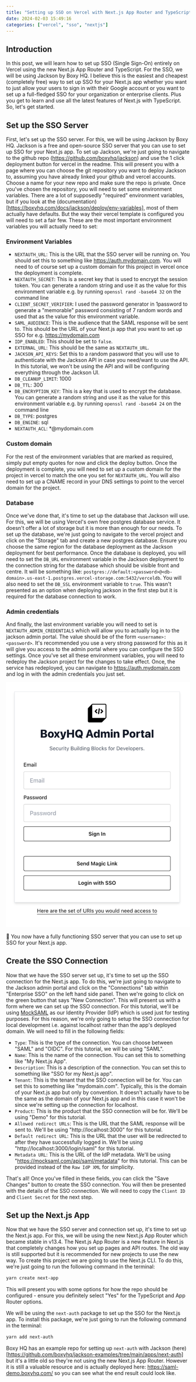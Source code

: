```yaml
---
title: "Setting up SSO on Vercel with Next.js App Router and TypeScript"
date: 2024-02-03 15:49:16
categories: ["vercel", "sso", "nextjs"]
---
```


## Introduction

In this post, we will learn how to set up SSO (Single Sign-On) entirely on Vercel using the new Next.js App Router and TypeScript. For the SSO, we will be using Jackson by Boxy HQ. I believe this is the easiest and cheapest (completely free) way to set up SSO for your Next.js app whether you want to just allow your users to sign in with their Google account or you want to set up a full-fledged SSO for your organization or enterprise clients. Plus you get to learn and use all the latest features of Next.js with TypeScript. So, let's get started.

## Set up the SSO Server

First, let's set up the SSO server. For this, we will be using Jackson by Boxy HQ. Jackson is a free and open-source SSO server that you can use to set up SSO for your Next.js app. To set up Jackson, we're just going to navigate to the github repo (https://github.com/boxyhq/jackson) and use the 1 click deployment button for vercel in the readme. This will present you with a page where you can choose the git repository you want to deploy Jackson to, assuming you have already linked your github and vercel accounts. Choose a name for your new repo and make sure the repo is private. Once you've chosen the repository, you will need to set some environment variables. There are a lot of supposedly "required" environment variables, but if you look at the (documentation)[https://boxyhq.com/docs/jackson/deploy/env-variables], most of them actually have defaults. But the way their vercel template is configured you will need to set a fair few. These are the most important environment variables you will actually need to set:

### Environment Variables

- `NEXTAUTH_URL`: This is the URL that the SSO server will be running on. You should set this to something like https://auth.mydomain.com. You will need to of course set up a custom domain for this project in vercel once the deployment is complete.
- `NEXTAUTH_SECRET`: This is a secret key that is used to encrypt the session token. You can generate a random string and use it as the value for this environment variable e.g. by running `openssl rand -base64 32` on the command line
- `CLIENT_SECRET_VERIFIER`: I used the password generator in 1password to generate a "memorable" password consisting of 7 random words and used that as the value for this environment variable.
- `SAML_AUDIENCE`: This is the audience that the SAML response will be sent to. This should be the URL of your Next.js app that you want to set up SSO for e.g. https://mydomain.com
- `IDP_ENABLED`: This should be set to `false`.
- `EXTERNAL_URL`: This should be the same as `NEXTAUTH_URL`.
- `JACKSON_API_KEYS`: Set this to a random password that you will use to authenticate with the Jackson API in case you need/want to use the API. In this tutorial, we won't be using the API and will be configuring everything through the Jackson UI.
- `DB_CLEANUP_LIMIT`: 1000
- `DB_TTL`: 300
- `DB_ENCRYPTION_KEY`: This is a key that is used to encrypt the database. You can generate a random string and use it as the value for this environment variable e.g. by running `openssl rand -base64 24` on the command line
- `DB_TYPE`: postgres
- `DB_ENGINE`: sql
- `NEXTAUTH_ACL`: \*@mydomain.com

### Custom domain

For the rest of the environment variables that are marked as required, simply put empty quotes for now and click the deploy button. Once the deployment is complete, you will need to set up a custom domain for the project in vercel to match the one you set for `NEXTAUTH_URL`. You will also need to set up a CNAME record in your DNS settings to point to the vercel domain for the project.

### Database

Once we've done that, it's time to set up the database that Jackson will use. For this, we will be using Vercel's own free postgres database service. It doesn't offer a lot of storage but it is more than enough for our needs. To set up the database, we're just going to navigate to the vercel project and click on the "Storage" tab and create a new postgres database. Ensure you choose the same region for the database deployment as the Jackson deployment for best performance. Once the database is deployed, you will need to set the `DB_URL` environment variable in the Jackson deployment to the connection string for the database which should be visible front and centre. It will be something like: `postgres://default:<password>@<db-domain>.us-east-1.postgres.vercel-storage.com:5432/verceldb`. You will also need to set the `DB_SSL` environment variable to `true`. This wasn't presented as an option when deploying jackson in the first step but it is required for the database connection to work.

### Admin credentials

And finally, the last environment variable you will need to set is `NEXTAUTH_ADMIN_CREDENTIALS` which will allow you to actually log in to the jackson admin portal. The value should be of the form `<username>:<password>`. It's recommended you use a very strong password for this as it will give you access to the admin portal where you can configure the SSO settings. Once you've set all these environment variables, you will need to redeploy the Jackson project for the changes to take effect. Once, the service has redeployed, you can navigate to https://auth.mydomain.com and log in with the admin credentials you just set.

<img class="login_page" src="/assets/images/boxyhq-login.png">

:tada: You now have a fully functioning SSO server that you can use to set up SSO for your Next.js app.

## Create the SSO Connection

Now that we have the SSO server set up, it's time to set up the SSO connection for the Next.js app. To do this, we're just going to navigate to the Jackson admin portal and click on the "Connections" tab within "Enterprise SSO" on the left hand side panel. Then we're going to click on the green button that says "New Connection". This will present us with a form where we can set up the SSO connection. For this tutorial, we'll be using [MockSAML](https://mocksaml.com) as our Identity Provider (IdP) which is used just for testing purposes. For this reason, we're only going to setup the SSO connection for local development i.e. against localhost rather than the app's deployed domain. We will need to fill in the following fields:

- `Type`: This is the type of the connection. You can choose between "SAML" and "OIDC". For this tutorial, we will be using "SAML".
- `Name`: This is the name of the connection. You can set this to something like "My Next.js App".
- `Description`: This is a description of the connection. You can set this to something like "SSO for my Next.js app".
- `Tenant`: This is the tenant that the SSO connection will be for. You can set this to something like "mydomain.com". Typically, this is the domain of your Next.js app but only by convention. It doesn't actually have to be the same as the domain of your Next.js app and in this case it won't be since we're setting up the connection for localhost.
- `Product`: This is the product that the SSO connection will be for. We'll be using "Demo" for this tutorial.
- `Allowed redirect URLs`: This is the URL that the SAML response will be sent to. We'll be using "http://localhost:3000" for this tutorial.
- `Default redirect URL`: This is the URL that the user will be redirected to after they have successfully logged in. We'll be using "http://localhost:3000/login/saml" for this tutorial.
- `Metadata URL`: This is the URL of the IdP metadata. We'll be using "https://mocksaml.com/api/saml/metadata" for this tutorial. This can be provided instead of the `Raw IdP XML` for simplicity.

That's all! Once you've filled in these fields, you can click the "Save Changes" button to create the SSO connection. You will then be presented with the details of the SSO connection. We will need to copy the `Client ID` and `Client Secret` for the next step.

## Set up the Next.js App

Now that we have the SSO server and connection set up, it's time to set up the Next.js app. For this, we will be using the new Next.js App Router which became stable in v13.4. The Next.js App Router is a new feature in Next.js that completely changes how you set up pages and API routes. The old way is still supported but it is recommended for new projects to use the new way. To create this project we are going to use the Next.js CLI. To do this, we're just going to run the following command in the terminal:

```bash
yarn create next-app
```

This will present you with some options for how the repo should be configured - ensure you definitely select "Yes" for the TypeScript and App Router options.

We will be using the `next-auth` package to set up the SSO for the Next.js app. To install this package, we're just going to run the following command in the terminal:

```bash
yarn add next-auth
```

Boxy HQ has an example repo for setting up `next-auth` with Jackson (here)[https://github.com/boxyhq/jackson-examples/tree/main/apps/next-auth] but it's a little old so they're not using the new Next.js App Router. However it is still a valuable resource and is actually deployed here: https://saml-demo.boxyhq.com/ so you can see what the end result could look like.

```bash

```

